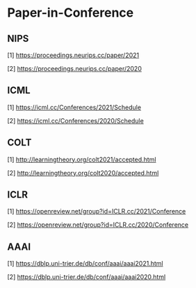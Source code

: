 # Paper-in-Conference

## NIPS
[1] https://proceedings.neurips.cc/paper/2021

[2] https://proceedings.neurips.cc/paper/2020

## ICML
[1] https://icml.cc/Conferences/2021/Schedule

[2] https://icml.cc/Conferences/2020/Schedule

## COLT
[1] http://learningtheory.org/colt2021/accepted.html

[2] http://learningtheory.org/colt2020/accepted.html

## ICLR
[1] https://openreview.net/group?id=ICLR.cc/2021/Conference

[2] https://openreview.net/group?id=ICLR.cc/2020/Conference

## AAAI
[1] https://dblp.uni-trier.de/db/conf/aaai/aaai2021.html

[2] https://dblp.uni-trier.de/db/conf/aaai/aaai2020.html

